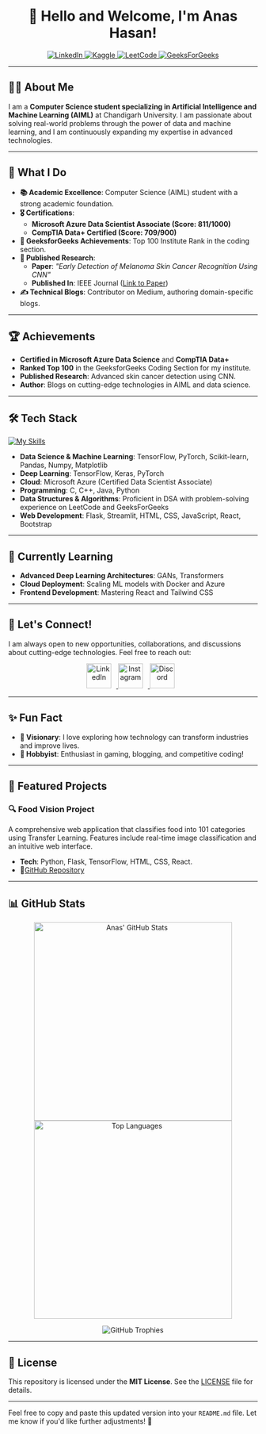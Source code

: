 # <h1 align="center">👋 Hello and Welcome, I'm Anas Hasan!</h1>
<p align="center">
    <a href="https://www.linkedin.com/in/anas-hasan-a5546524b/">
        <img alt="LinkedIn" title="LinkedIn" src="https://img.shields.io/badge/LinkedIn-0A66C2.svg?style=for-the-badge&logo=LinkedIn&logoColor=white"/>
    </a>
    <a href="https://www.kaggle.com/anashasan">
        <img alt="Kaggle" title="Kaggle" src="https://img.shields.io/badge/Kaggle-20BEFF.svg?style=for-the-badge&logo=Kaggle&logoColor=white"/>
    </a>
    <a href="https://leetcode.com/u/AnasHasan786/">
        <img alt="LeetCode" title="LeetCode" src="https://img.shields.io/badge/LeetCode-FFA116.svg?style=for-the-badge&logo=LeetCode&logoColor=white"/>
    </a>
    <a href="https://www.geeksforgeeks.org/user/anashasan786/">
        <img alt="GeeksForGeeks" title="GeeksForGeeks" src="https://img.shields.io/badge/GeeksforGeeks-2F8D46.svg?style=for-the-badge&logo=GeeksforGeeks&logoColor=white"/>
    </a>
</p>

---

## 👨‍🎓 About Me  
I am a **Computer Science student specializing in Artificial Intelligence and Machine Learning (AIML)** at Chandigarh University. I am passionate about solving real-world problems through the power of data and machine learning, and I am continuously expanding my expertise in advanced technologies.  

---

## 🚀 **What I Do**  
- **📚 Academic Excellence**: Computer Science (AIML) student with a strong academic foundation.  
- **🎖 Certifications**:  
   - **Microsoft Azure Data Scientist Associate (Score: 811/1000)**  
   - **CompTIA Data+ Certified (Score: 709/900)**  
- **🔖 GeeksforGeeks Achievements**: Top 100 Institute Rank in the coding section.  
- **📜 Published Research**:  
   - **Paper**: *"Early Detection of Melanoma Skin Cancer Recognition Using CNN"*  
   - **Published In**: IEEE Journal ([Link to Paper](https://ieeexplore.ieee.org/document/10404192))  
- **✍️ Technical Blogs**: Contributor on Medium, authoring domain-specific blogs.  

---

## 🏆 Achievements  
- **Certified in Microsoft Azure Data Science** and **CompTIA Data+**  
- **Ranked Top 100** in the GeeksforGeeks Coding Section for my institute.  
- **Published Research**: Advanced skin cancer detection using CNN.  
- **Author**: Blogs on cutting-edge technologies in AIML and data science.

---

## 🛠 Tech Stack  

[![My Skills](https://skillicons.dev/icons?i=c,cpp,java,python,tensorflow,pytorch,azure,flask,streamlit,html,css,js,react,bootstrap,git,mysql&theme=dark)](https://skillicons.dev)

- **Data Science & Machine Learning**: TensorFlow, PyTorch, Scikit-learn, Pandas, Numpy, Matplotlib  
- **Deep Learning**: TensorFlow, Keras, PyTorch  
- **Cloud**: Microsoft Azure (Certified Data Scientist Associate)  
- **Programming**: C, C++, Java, Python  
- **Data Structures & Algorithms**: Proficient in DSA with problem-solving experience on LeetCode and GeeksForGeeks  
- **Web Development**: Flask, Streamlit, HTML, CSS, JavaScript, React, Bootstrap  

---

## 🌱 Currently Learning  
- **Advanced Deep Learning Architectures**: GANs, Transformers  
- **Cloud Deployment**: Scaling ML models with Docker and Azure  
- **Frontend Development**: Mastering React and Tailwind CSS  

---

## 📲 Let's Connect!  
I am always open to new opportunities, collaborations, and discussions about cutting-edge technologies. Feel free to reach out:  
<p align="center">
    <a href="https://www.linkedin.com/in/anas-hasan-a5546524b/">
        <img src="https://github.com/AnasHasan786/AnasHasan786/assets/124896245/d7cfd8dc-66ce-4a44-b44f-6deea4aef35e" alt="LinkedIn" style="width: 50px; height: 50px; margin-right: 10px;"/>
    </a>
    <a href="https://www.instagram.com/anas_hasan72/">
        <img src="https://github.com/AnasHasan786/AnasHasan786/assets/124896245/373e7c84-1273-4fed-ac46-688f13ac8863" alt="Instagram" style="width: 50px; height: 50px; margin-right: 10px;"/>
    </a>
    <a href="https://discordapp.com/users/775232246490988546">
        <img src="https://github.com/AnasHasan786/AnasHasan786/assets/124896245/9902af9e-b964-46d3-be07-5544058c074a" alt="Discord" style="width: 50px; height: 50px; margin-right: 10px;"/>
    </a>
</p>

---

## ✨ Fun Fact  
- **🌌 Visionary**: I love exploring how technology can transform industries and improve lives.  
- **🎯 Hobbyist**: Enthusiast in gaming, blogging, and competitive coding!  

---

## 📂 Featured Projects  

### 🔍 **Food Vision Project**  
A comprehensive web application that classifies food into 101 categories using Transfer Learning. Features include real-time image classification and an intuitive web interface.  
- **Tech**: Python, Flask, TensorFlow, HTML, CSS, React.  
- 🔗[GitHub Repository](https://github.com/AnasHasan786/FoodVision)

---

## 📊 GitHub Stats  

<p align="center">
    <img src="https://github-readme-stats.vercel.app/api?username=AnasHasan786&show_icons=true&theme=radical" alt="Anas' GitHub Stats" width="400px">
    <img src="https://github-readme-stats.vercel.app/api/top-langs/?username=AnasHasan786&layout=compact&theme=radical" alt="Top Languages" width="400px">
</p>

<p align="center">
    <img src="https://github-profile-trophy.vercel.app/?username=AnasHasan786&theme=radical" alt="GitHub Trophies">
</p>

---

## 📜 License  

This repository is licensed under the **MIT License**. See the [LICENSE](LICENSE) file for details.

---

Feel free to copy and paste this updated version into your `README.md` file. Let me know if you'd like further adjustments! 🚀
